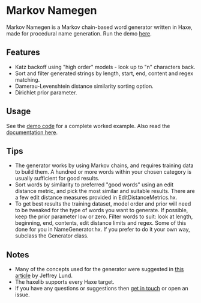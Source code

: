 # Markov Namegen

Markov Namegen is a Markov chain-based word generator written in Haxe, made for procedural name generation. Run the demo [here](https://www.samcodes.co.uk/project/markov-namegen/).

## Features
* Katz backoff using "high order" models - look up to "n" characters back.
* Sort and filter generated strings by length, start, end, content and regex matching.
* Damerau-Levenshtein distance similarity sorting option.
* Dirichlet prior parameter.

## Usage

See the [demo code](https://github.com/Tw1ddle/MarkovNameGenerator) for a complete worked example. Also read the [documentation here](https://tw1ddle.github.io/MarkovNameGenerator/).

## Tips
* The generator works by using Markov chains, and requires training data to build them. A hundred or more words within your chosen category is usually sufficient for good results.
* Sort words by similarity to preferred "good words" using an edit distance metric, and pick the most similar and suitable results. There are a few edit distance measures provided in EditDistanceMetrics.hx.
* To get best results the training dataset, model order and prior will need to be tweaked for the type of words you want to generate. If possible, keep the prior parameter low or zero. Filter words to suit: look at length, beginning, end, contents, edit distance limits and regex. Some of this done for you in NameGenerator.hx. If you prefer to do it your own way, subclass the Generator class.

## Notes
* Many of the concepts used for the generator were suggested in [this article](http://www.roguebasin.com/index.php?title=Names_from_a_high_order_Markov_Process_and_a_simplified_Katz_back-off_scheme) by Jeffrey Lund.
* The haxelib supports every Haxe target.
* If you have any questions or suggestions then [get in touch](https://twitter.com/Sam_Twidale) or open an issue.